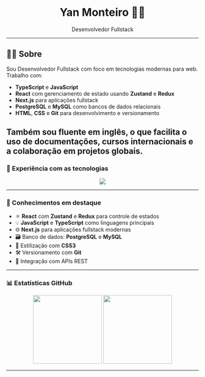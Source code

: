 <h1 align="center">Yan Monteiro 👨‍💻</h1>
<p align="center">Desenvolvedor Fullstack </p>

---
## 👨‍💻 Sobre

Sou Desenvolvedor Fullstack com foco em tecnologias modernas para web. Trabalho com:

- **TypeScript** e **JavaScript**
- **React** com gerenciamento de estado usando **Zustand** e **Redux**
- **Next.js** para aplicações fullstack
- **PostgreSQL** e **MySQL** como bancos de dados relacionais
- **HTML**, **CSS** e **Git** para desenvolvimento e versionamento

Também sou fluente em inglês, o que facilita o uso de documentações, cursos internacionais e a colaboração em projetos globais.
---
### 🚀 Experiência com as tecnologias

<div align="center">
  <img src="https://skillicons.dev/icons?i=html,css,js,ts,react,nextjs,postgres,mysql,git" />
</div>

---

### 🧠 Conhecimentos em destaque

- ⚛️ **React** com **Zustand** e **Redux** para controle de estados
- 💡 **JavaScript** e **TypeScript** como linguagens principais
- 🌐 **Next.js** para aplicações fullstack modernas
- 🗃️ Banco de dados: **PostgreSQL** e **MySQL**
- 🎨 Estilização com **CSS3**
- 🛠️ Versionamento com **Git**
- 🔗 Integração com APIs REST

---

### 📊 Estatísticas GitHub

<p align="center">
  <img height="180em" src="https://github-readme-stats.vercel.app/api?username=yanalmeida2411&show_icons=true&theme=tokyonight&count_private=true" />
  <img height="180em" src="https://github-readme-stats.vercel.app/api/top-langs/?username=yanalmeida2411&layout=compact&theme=tokyonight" />
</p>

---
